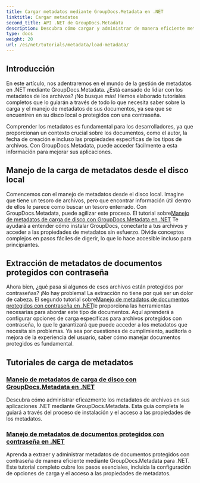 ```yaml
---
title: Cargar metadatos mediante GroupDocs.Metadata en .NET
linktitle: Cargar metadatos
second_title: API .NET de GroupDocs.Metadata
description: Descubra cómo cargar y administrar de manera eficiente metadatos en sus aplicaciones .NET con GroupDocs.Metadata.
type: docs
weight: 20
url: /es/net/tutorials/metadata/load-metadata/
---
```

## Introducción

En este artículo, nos adentraremos en el mundo de la gestión de metadatos en .NET mediante GroupDocs.Metadata. ¿Está cansado de lidiar con los metadatos de los archivos? ¡No busque más! Hemos elaborado tutoriales completos que lo guiarán a través de todo lo que necesita saber sobre la carga y el manejo de metadatos de sus documentos, ya sea que se encuentren en su disco local o protegidos con una contraseña. 

Comprender los metadatos es fundamental para los desarrolladores, ya que proporcionan un contexto crucial sobre los documentos, como el autor, la fecha de creación e incluso las propiedades específicas de los tipos de archivos. Con GroupDocs.Metadata, puede acceder fácilmente a esta información para mejorar sus aplicaciones.

## Manejo de la carga de metadatos desde el disco local
Comencemos con el manejo de metadatos desde el disco local. Imagine que tiene un tesoro de archivos, pero que encontrar información útil dentro de ellos le parece como buscar un tesoro enterrado. Con GroupDocs.Metadata, puede agilizar este proceso. El tutorial sobre[Manejo de metadatos de carga de disco con GroupDocs.Metadata en .NET](./handling-metadata-local-disk/) Te ayudará a entender cómo instalar GroupDocs, conectarte a tus archivos y acceder a las propiedades de metadatos sin esfuerzo. Divide conceptos complejos en pasos fáciles de digerir, lo que lo hace accesible incluso para principiantes.

## Extracción de metadatos de documentos protegidos con contraseña
 Ahora bien, ¿qué pasa si algunos de esos archivos están protegidos por contraseñas? ¡No hay problema! La extracción no tiene por qué ser un dolor de cabeza. El segundo tutorial sobre[Manejo de metadatos de documentos protegidos con contraseña en .NET](./handling-metadata-from-password-protected-document/)le proporciona las herramientas necesarias para abordar este tipo de documentos. Aquí aprenderá a configurar opciones de carga específicas para archivos protegidos con contraseña, lo que le garantizará que puede acceder a los metadatos que necesita sin problemas. Ya sea por cuestiones de cumplimiento, auditoría o mejora de la experiencia del usuario, saber cómo manejar documentos protegidos es fundamental.

## Tutoriales de carga de metadatos
### [Manejo de metadatos de carga de disco con GroupDocs.Metadata en .NET](./handling-metadata-local-disk/)
Descubra cómo administrar eficazmente los metadatos de archivos en sus aplicaciones .NET mediante GroupDocs.Metadata. Esta guía completa le guiará a través del proceso de instalación y el acceso a las propiedades de los metadatos.
### [Manejo de metadatos de documentos protegidos con contraseña en .NET](./handling-metadata-from-password-protected-document/)
Aprenda a extraer y administrar metadatos de documentos protegidos con contraseña de manera eficiente mediante GroupDocs.Metadata para .NET. Este tutorial completo cubre los pasos esenciales, incluida la configuración de opciones de carga y el acceso a las propiedades de metadatos.